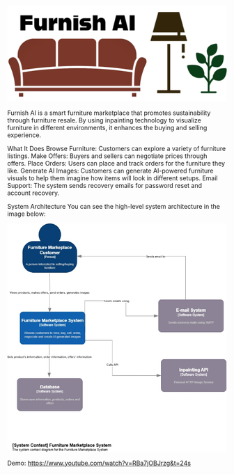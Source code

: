 ![System Architecture](./readme-files/final-logo1080.png)

Furnish AI is a smart furniture marketplace that promotes sustainability through furniture resale. By using inpainting technology to visualize furniture in different environments, it enhances the buying and selling experience.

What It Does
Browse Furniture: Customers can explore a variety of furniture listings.
Make Offers: Buyers and sellers can negotiate prices through offers.
Place Orders: Users can place and track orders for the furniture they like.
Generate AI Images: Customers can generate AI-powered furniture visuals to help them imagine how items will look in different setups.
Email Support: The system sends recovery emails for password reset and account recovery.

System Architecture
You can see the high-level system architecture in the image below:

![System Architecture](./readme-files/C4-niv1.jpg)

Demo:
https://www.youtube.com/watch?v=RBa7jOBJrzg&t=24s